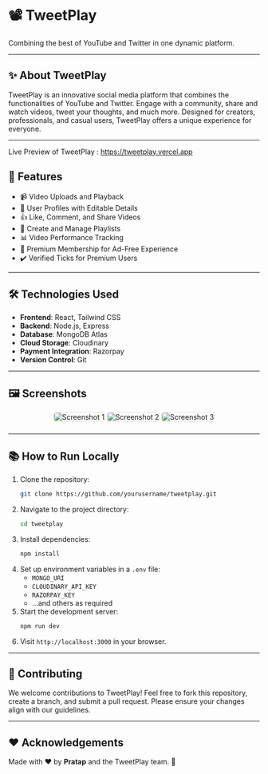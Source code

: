 # 📽️ TweetPlay
Combining the best of YouTube and Twitter in one dynamic platform.

---

## ✨ About TweetPlay
TweetPlay is an innovative social media platform that combines the functionalities of YouTube and Twitter. Engage with a community, share and watch videos, tweet your thoughts, and much more. Designed for creators, professionals, and casual users, TweetPlay offers a unique experience for everyone.

---

Live Preview of TweetPlay : https://tweetplay.vercel.app

## 🚀 Features
- 📹 Video Uploads and Playback
- 📝 User Profiles with Editable Details
- 👍 Like, Comment, and Share Videos
- 🎥 Create and Manage Playlists
- 📊 Video Performance Tracking
- 💎 Premium Membership for Ad-Free Experience
- ✔️ Verified Ticks for Premium Users

---

## 🛠️ Technologies Used
- **Frontend**: React, Tailwind CSS
- **Backend**: Node.js, Express
- **Database**: MongoDB Atlas
- **Cloud Storage**: Cloudinary
- **Payment Integration**: Razorpay
- **Version Control**: Git

---

## 🖼️ Screenshots
<div align="center">

<div class="slider">
  <img src="" alt="Screenshot 1" style="max-width: 100%; height: auto; border: 1px solid #ddd; border-radius: 5px; margin-bottom: 10px;">
  <img src="" alt="Screenshot 2" style="max-width: 100%; height: auto; border: 1px solid #ddd; border-radius: 5px; margin-bottom: 10px;">
  <img src="" alt="Screenshot 3" style="max-width: 100%; height: auto; border: 1px solid #ddd; border-radius: 5px;">
</div>

</div>

---

## 📚 How to Run Locally
1. Clone the repository:
   ```bash
   git clone https://github.com/yourusername/tweetplay.git
   ```
2. Navigate to the project directory:
   ```bash
   cd tweetplay
   ```
3. Install dependencies:
   ```bash
   npm install
   ```
4. Set up environment variables in a `.env` file:
   - `MONGO_URI`
   - `CLOUDINARY_API_KEY`
   - `RAZORPAY_KEY`
   - ...and others as required
5. Start the development server:
   ```bash
   npm run dev
   ```
6. Visit `http://localhost:3000` in your browser.

---

## 👥 Contributing
We welcome contributions to TweetPlay! Feel free to fork this repository, create a branch, and submit a pull request. Please ensure your changes align with our guidelines.

---

## ❤️ Acknowledgements
Made with ❤️ by **Pratap** and the TweetPlay team. 🌟
